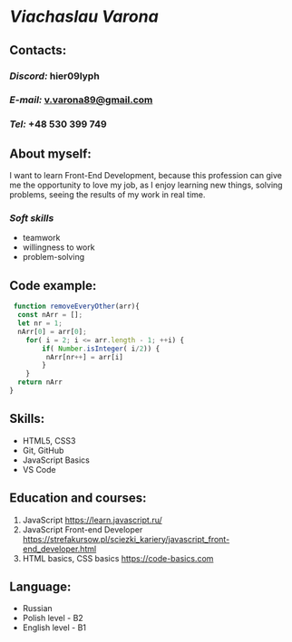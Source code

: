 # *Viachaslau Varona*

## **Contacts:**
### *Discord:* hier09lyph
### *E-mail:* v.varona89@gmail.com
### *Tel:* +48 530 399 749

## **About myself:**
I want to learn Front-End Development, because this profession can give me the opportunity to love my job, as I enjoy learning new things, solving problems, seeing the results of my work in real time.
### *Soft skills*
* teamwork
* willingness to work
* problem-solving

## Code example:
```javascript
 function removeEveryOther(arr){
  const nArr = [];
  let nr = 1;
  nArr[0] = arr[0];
    for( i = 2; i <= arr.length - 1; ++i) {
        if( Number.isInteger( i/2)) {
         nArr[nr++] = arr[i]
        }
    }
  return nArr
}
```
## Skills:
* HTML5, CSS3
* Git, GitHub
* JavaScript Basics
* VS Code

## Education and courses:
1. JavaScript https://learn.javascript.ru/
1. JavaScript Front-end Developer https://strefakursow.pl/sciezki_kariery/javascript_front-end_developer.html
1. HTML basics, CSS basics https://code-basics.com

## Language:
* Russian
* Polish level - B2
* English level - B1
